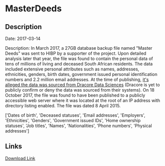 # MasterDeeds

## Description

Date: 2017-03-14

Description:
In March 2017, a 27GB database backup file named "Master Deeds" was sent to HIBP by a supporter of the project. Upon detailed analysis later that year, the file was found to contain the personal data of tens of millions of living and deceased South African residents. The data included extensive personal attributes such as names, addresses, ethnicities, genders, birth dates, government issued personal identification numbers and 2.2 million email addresses. At the time of publishing, <a href="https://www.iafrikan.com/2017/10/18/dracore-data-sciences/" target="_blank" rel="noopener">it's alleged the data was sourced from Dracore Data Sciences</a> (Dracore is yet to publicly confirm or deny the data was sourced from their systems). On 18 October 2017, the file was found to have been published to a publicly accessible web server where it was located at the root of an IP address with directory listing enabled. The file was dated 8 April 2015.


['Dates of birth', 'Deceased statuses', 'Email addresses', 'Employers', 'Ethnicities', 'Genders', 'Government issued IDs', 'Home ownership statuses', 'Job titles', 'Names', 'Nationalities', 'Phone numbers', 'Physical addresses']

## Links

[Download Link](https://link-to.net/1229997/842.1486696291942/dynamic/?r=aHR0cHM6Ly93d3cubWVkaWFmaXJlLmNvbS92aWV3L096TURXSWtUYmlhZHI2dy8vZmlsZQ==)